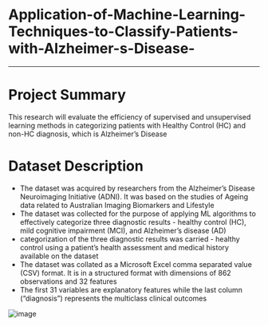 # Application-of-Machine-Learning-Techniques-to-Classify-Patients-with-Alzheimer-s-Disease-
************************

# Project Summary
This research will evaluate the efficiency of supervised and unsupervised learning methods in categorizing patients with Healthy Control (HC) and non-HC diagnosis, which is Alzheimer’s Disease

# Dataset Description
- The dataset was acquired by researchers from the Alzheimer’s Disease Neuroimaging Initiative (ADNI). It was based on the studies of Ageing data related to Australian Imaging Biomarkers and Lifestyle
- The dataset was collected for the purpose of applying ML algorithms to effectively categorize three diagnostic results -
  healthy control (HC), mild cognitive impairment (MCI), and Alzheimer’s disease (AD)
- categorization of the three diagnostic results was carried - healthy control  using a patient’s health assessment and medical history available on the dataset
- The dataset was collated as a Microsoft Excel comma separated value (CSV) format. It is in a structured format with dimensions of 862 observations and 32 features
- The first 31 variables are explanatory features while the last column (“diagnosis”) represents the multiclass clinical outcomes

![image](https://github.com/seun-awonuga/Application-of-Machine-Learning-Techniques-to-Classify-Patients-with-Alzheimer-s-Disease-/assets/61943241/54888e78-6f10-4b17-ba76-8f64751a5b9a)
